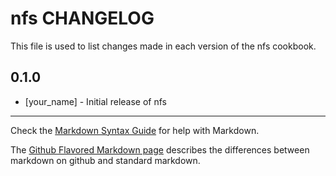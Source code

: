 # nfs CHANGELOG

This file is used to list changes made in each version of the nfs cookbook.

## 0.1.0
- [your_name] - Initial release of nfs

- - -
Check the [Markdown Syntax Guide](http://daringfireball.net/projects/markdown/syntax) for help with Markdown.

The [Github Flavored Markdown page](http://github.github.com/github-flavored-markdown/) describes the differences between markdown on github and standard markdown.
